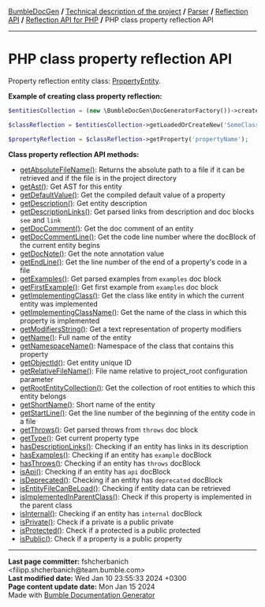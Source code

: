 <embed> <a href="/docs/README.md">BumbleDocGen</a> <b>/</b> <a href="/docs/tech/readme.md">Technical description of the project</a> <b>/</b> <a href="/docs/tech/02_parser/readme.md">Parser</a> <b>/</b> <a href="/docs/tech/02_parser/reflectionApi/readme.md">Reflection API</a> <b>/</b> <a href="/docs/tech/02_parser/reflectionApi/php/readme.md">Reflection API for PHP</a> <b>/</b> PHP class property reflection API<hr> </embed>

<embed> <h1>PHP class property reflection API</h1> </embed>

Property reflection entity class: <a href="/docs/tech/02_parser/reflectionApi/php/classes/PropertyEntity.md">PropertyEntity</a>.

**Example of creating class property reflection:**

```php
$entitiesCollection = (new \BumbleDocGen\DocGeneratorFactory())->createRootEntitiesCollection($reflectionApiConfig);

$classReflection = $entitiesCollection->getLoadedOrCreateNew('SomeClassName');

$propertyReflection = $classReflection->getProperty('propertyName');
```

**Class property reflection API methods:**

- [getAbsoluteFileName()](/docs/tech/02_parser/reflectionApi/php/classes/PropertyEntity.md#mgetabsolutefilename): Returns the absolute path to a file if it can be retrieved and if the file is in the project directory
- [getAst()](/docs/tech/02_parser/reflectionApi/php/classes/PropertyEntity.md#mgetast): Get AST for this entity
- [getDefaultValue()](/docs/tech/02_parser/reflectionApi/php/classes/PropertyEntity.md#mgetdefaultvalue): Get the compiled default value of a property
- [getDescription()](/docs/tech/02_parser/reflectionApi/php/classes/PropertyEntity.md#mgetdescription): Get entity description
- [getDescriptionLinks()](/docs/tech/02_parser/reflectionApi/php/classes/PropertyEntity.md#mgetdescriptionlinks): Get parsed links from description and doc blocks `see` and `link`
- [getDocComment()](/docs/tech/02_parser/reflectionApi/php/classes/PropertyEntity.md#mgetdoccomment): Get the doc comment of an entity
- [getDocCommentLine()](/docs/tech/02_parser/reflectionApi/php/classes/PropertyEntity.md#mgetdoccommentline): Get the code line number where the docBlock of the current entity begins
- [getDocNote()](/docs/tech/02_parser/reflectionApi/php/classes/PropertyEntity.md#mgetdocnote): Get the note annotation value
- [getEndLine()](/docs/tech/02_parser/reflectionApi/php/classes/PropertyEntity.md#mgetendline): Get the line number of the end of a property&#039;s code in a file
- [getExamples()](/docs/tech/02_parser/reflectionApi/php/classes/PropertyEntity.md#mgetexamples): Get parsed examples from `examples` doc block
- [getFirstExample()](/docs/tech/02_parser/reflectionApi/php/classes/PropertyEntity.md#mgetfirstexample): Get first example from `examples` doc block
- [getImplementingClass()](/docs/tech/02_parser/reflectionApi/php/classes/PropertyEntity.md#mgetimplementingclass): Get the class like entity in which the current entity was implemented
- [getImplementingClassName()](/docs/tech/02_parser/reflectionApi/php/classes/PropertyEntity.md#mgetimplementingclassname): Get the name of the class in which this property is implemented
- [getModifiersString()](/docs/tech/02_parser/reflectionApi/php/classes/PropertyEntity.md#mgetmodifiersstring): Get a text representation of property modifiers
- [getName()](/docs/tech/02_parser/reflectionApi/php/classes/PropertyEntity.md#mgetname): Full name of the entity
- [getNamespaceName()](/docs/tech/02_parser/reflectionApi/php/classes/PropertyEntity.md#mgetnamespacename): Namespace of the class that contains this property
- [getObjectId()](/docs/tech/02_parser/reflectionApi/php/classes/PropertyEntity.md#mgetobjectid): Get entity unique ID
- [getRelativeFileName()](/docs/tech/02_parser/reflectionApi/php/classes/PropertyEntity.md#mgetrelativefilename): File name relative to project_root configuration parameter
- [getRootEntityCollection()](/docs/tech/02_parser/reflectionApi/php/classes/PropertyEntity.md#mgetrootentitycollection): Get the collection of root entities to which this entity belongs
- [getShortName()](/docs/tech/02_parser/reflectionApi/php/classes/PropertyEntity.md#mgetshortname): Short name of the entity
- [getStartLine()](/docs/tech/02_parser/reflectionApi/php/classes/PropertyEntity.md#mgetstartline): Get the line number of the beginning of the entity code in a file
- [getThrows()](/docs/tech/02_parser/reflectionApi/php/classes/PropertyEntity.md#mgetthrows): Get parsed throws from `throws` doc block
- [getType()](/docs/tech/02_parser/reflectionApi/php/classes/PropertyEntity.md#mgettype): Get current property type
- [hasDescriptionLinks()](/docs/tech/02_parser/reflectionApi/php/classes/PropertyEntity.md#mhasdescriptionlinks): Checking if an entity has links in its description
- [hasExamples()](/docs/tech/02_parser/reflectionApi/php/classes/PropertyEntity.md#mhasexamples): Checking if an entity has `example` docBlock
- [hasThrows()](/docs/tech/02_parser/reflectionApi/php/classes/PropertyEntity.md#mhasthrows): Checking if an entity has `throws` docBlock
- [isApi()](/docs/tech/02_parser/reflectionApi/php/classes/PropertyEntity.md#misapi): Checking if an entity has `api` docBlock
- [isDeprecated()](/docs/tech/02_parser/reflectionApi/php/classes/PropertyEntity.md#misdeprecated): Checking if an entity has `deprecated` docBlock
- [isEntityFileCanBeLoad()](/docs/tech/02_parser/reflectionApi/php/classes/PropertyEntity.md#misentityfilecanbeload): Checking if entity data can be retrieved
- [isImplementedInParentClass()](/docs/tech/02_parser/reflectionApi/php/classes/PropertyEntity.md#misimplementedinparentclass): Check if this property is implemented in the parent class
- [isInternal()](/docs/tech/02_parser/reflectionApi/php/classes/PropertyEntity.md#misinternal): Checking if an entity has `internal` docBlock
- [isPrivate()](/docs/tech/02_parser/reflectionApi/php/classes/PropertyEntity.md#misprivate): Check if a private is a public private
- [isProtected()](/docs/tech/02_parser/reflectionApi/php/classes/PropertyEntity.md#misprotected): Check if a protected is a public protected
- [isPublic()](/docs/tech/02_parser/reflectionApi/php/classes/PropertyEntity.md#mispublic): Check if a property is a public property

<div id='page_committer_info'>
<hr>
<b>Last page committer:</b> fshcherbanich &lt;filipp.shcherbanich@team.bumble.com&gt;<br><b>Last modified date:</b>   Wed Jan 10 23:55:33 2024 +0300<br><b>Page content update date:</b> Mon Jan 15 2024<br>Made with <a href='https://github.com/bumble-tech/bumble-doc-gen/blob/master/docs/README.md'>Bumble Documentation Generator</a></div>